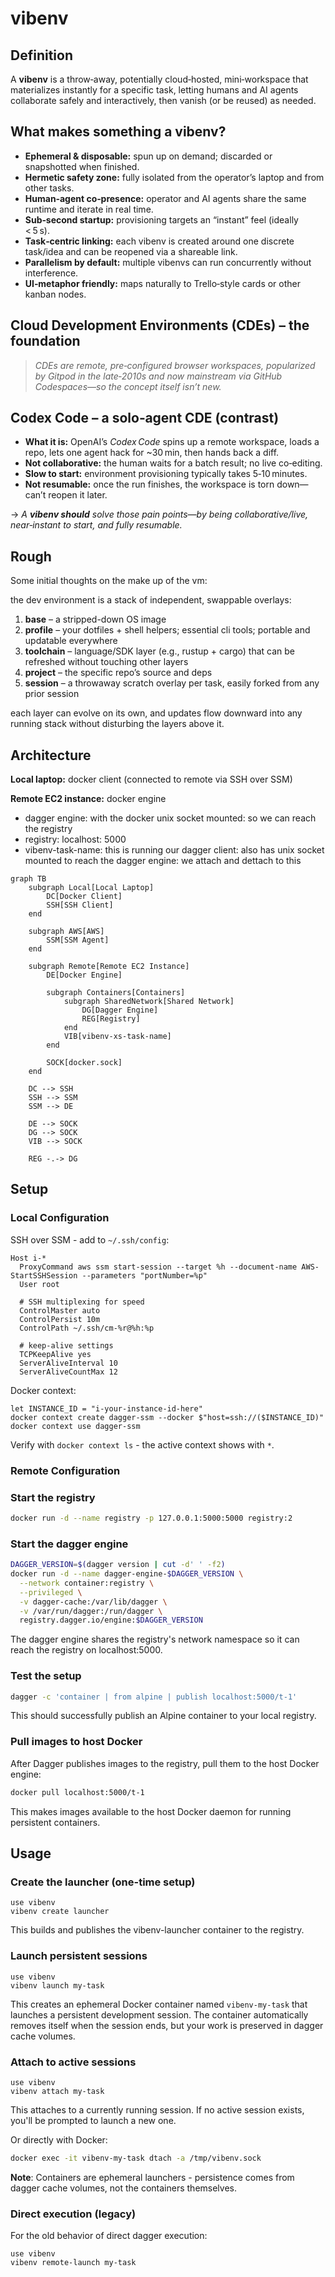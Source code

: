 # vibenv

## Definition

A **vibenv** is a throw‑away, potentially cloud‑hosted, mini‑workspace that materializes instantly for a specific task, letting humans and AI agents collaborate safely and interactively, then vanish (or be reused) as needed.

## What makes something a vibenv?

* **Ephemeral & disposable:** spun up on demand; discarded or snapshotted when finished.
* **Hermetic safety zone:** fully isolated from the operator’s laptop and from other tasks.
* **Human‑agent co‑presence:** operator and AI agents share the same runtime and iterate in real time.
* **Sub‑second startup:** provisioning targets an “instant” feel (ideally < 5 s).
* **Task‑centric linking:** each vibenv is created around one discrete task/idea and can be reopened via a shareable link.
* **Parallelism by default:** multiple vibenvs can run concurrently without interference.
* **UI‑metaphor friendly:** maps naturally to Trello‑style cards or other kanban nodes.

## Cloud Development Environments (CDEs) – the foundation

> *CDEs are remote, pre‑configured browser workspaces, popularized by Gitpod in the late‑2010s and now mainstream via GitHub Codespaces—so the concept itself isn’t new.*

## Codex Code – a solo‑agent CDE (contrast)

* **What it is:** OpenAI’s *Codex Code* spins up a remote workspace, loads a repo, lets one agent hack for \~30 min, then hands back a diff.
* **Not collaborative:** the human waits for a batch result; no live co‑editing.
* **Slow to start:** environment provisioning typically takes 5‑10 minutes.
* **Not resumable:** once the run finishes, the workspace is torn down—can’t reopen it later.

→ *A **vibenv should** solve those pain points—by being collaborative/live, near‑instant to start, and fully resumable.*

## Rough

Some initial thoughts on the make up of the vm:

the dev environment is a stack of independent, swappable overlays:

1. **base** – a stripped-down OS image
2. **profile** – your dotfiles + shell helpers; essential cli tools; portable and updatable everywhere
3. **toolchain** – language/SDK layer (e.g., rustup + cargo) that can be refreshed without touching other layers
4. **project** – the specific repo’s source and deps
5. **session** – a throwaway scratch overlay per task, easily forked from any prior session

each layer can evolve on its own, and updates flow downward into any running stack without disturbing the layers above it.

## Architecture

**Local laptop:** docker client (connected to remote via SSH over SSM)

**Remote EC2 instance:** docker engine

- dagger engine: with the docker unix socket mounted: so we can reach the
  registry
- registry: localhost: 5000
- vibenv-task-name: this is running our dagger client: also has unix socket
  mounted to reach the dagger engine: we attach and dettach to this

```mermaid
graph TB
    subgraph Local[Local Laptop]
        DC[Docker Client]
        SSH[SSH Client]
    end

    subgraph AWS[AWS]
        SSM[SSM Agent]
    end

    subgraph Remote[Remote EC2 Instance]
        DE[Docker Engine]

        subgraph Containers[Containers]
            subgraph SharedNetwork[Shared Network]
                DG[Dagger Engine]
                REG[Registry]
            end
            VIB[vibenv-xs-task-name]
        end

        SOCK[docker.sock]
    end

    DC --> SSH
    SSH --> SSM
    SSM --> DE

    DE --> SOCK
    DG --> SOCK
    VIB --> SOCK

    REG -.-> DG
```

## Setup

### Local Configuration

SSH over SSM - add to `~/.ssh/config`:

```
Host i-*
  ProxyCommand aws ssm start-session --target %h --document-name AWS-StartSSHSession --parameters "portNumber=%p"
  User root

  # SSH multiplexing for speed
  ControlMaster auto
  ControlPersist 10m
  ControlPath ~/.ssh/cm-%r@%h:%p

  # keep-alive settings
  TCPKeepAlive yes
  ServerAliveInterval 10
  ServerAliveCountMax 12
```

Docker context:

```nushell
let INSTANCE_ID = "i-your-instance-id-here"
docker context create dagger-ssm --docker $"host=ssh://($INSTANCE_ID)"
docker context use dagger-ssm
```

Verify with `docker context ls` - the active context shows with `*`.

### Remote Configuration

### Start the registry

```bash
docker run -d --name registry -p 127.0.0.1:5000:5000 registry:2
```

### Start the dagger engine

```bash
DAGGER_VERSION=$(dagger version | cut -d' ' -f2)
docker run -d --name dagger-engine-$DAGGER_VERSION \
  --network container:registry \
  --privileged \
  -v dagger-cache:/var/lib/dagger \
  -v /var/run/dagger:/run/dagger \
  registry.dagger.io/engine:$DAGGER_VERSION
```

The dagger engine shares the registry's network namespace so it can reach the
registry on localhost:5000.

### Test the setup

```bash
dagger -c 'container | from alpine | publish localhost:5000/t-1'
```

This should successfully publish an Alpine container to your local registry.

### Pull images to host Docker

After Dagger publishes images to the registry, pull them to the host Docker
engine:

```bash
docker pull localhost:5000/t-1
```

This makes images available to the host Docker daemon for running persistent
containers.

## Usage

### Create the launcher (one-time setup)

```nushell
use vibenv
vibenv create launcher
```

This builds and publishes the vibenv-launcher container to the registry.

### Launch persistent sessions

```nushell
use vibenv
vibenv launch my-task
```

This creates an ephemeral Docker container named `vibenv-my-task` that launches a persistent development session. The container automatically removes itself when the session ends, but your work is preserved in dagger cache volumes.

### Attach to active sessions

```nushell
use vibenv
vibenv attach my-task
```

This attaches to a currently running session. If no active session exists, you'll be prompted to launch a new one.

Or directly with Docker:
```bash
docker exec -it vibenv-my-task dtach -a /tmp/vibenv.sock
```

**Note**: Containers are ephemeral launchers - persistence comes from dagger cache volumes, not the containers themselves.

### Direct execution (legacy)

For the old behavior of direct dagger execution:

```nushell
use vibenv
vibenv remote-launch my-task
```
